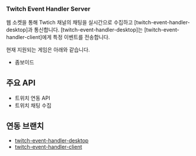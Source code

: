 ### Twitch Event Handler Server
웹 소켓을 통해 Twtich 채널의 채팅을 실시간으로 수집하고 [twitch-event-handler-desktop]과 통신합니다.
[twitch-event-handler-desktop]는 [twitch-event-handler-client]에게 특정 이벤트를 전송합니다.

현재 지원되는 게임은 아래와 같습니다.
- 좀보이드

## 주요 API
- 트위치 연동 API
- 트위치 채팅 수집

## 연동 브랜치
- [twitch-event-handler-desktop](https://github.com/doomin91/twitch-event-handler-desktop)
- [twitch-event-handler-client](https://github.com/doomin91/twitch-event-handler-client)
